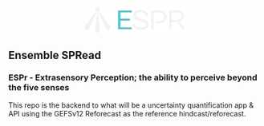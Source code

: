 <p align="center"><img src="https://github.com/aaTman/espr/blob/master/images/espr_logo.png" alt="logo" width="200"/></p>

## Ensemble SPRead
### ESPr - Extrasensory Perception; the ability to perceive beyond the five senses

This repo is the backend to what will be a uncertainty quantification app & API using the GEFSv12 Reforecast as the reference hindcast/reforecast.
